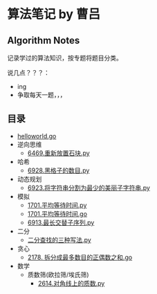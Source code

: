 # 算法笔记 by 曹吕

## Algorithm Notes

记录学过的算法知识，按专题将题目分类。

说几点？？？：
- ing
- 争取每天一题，，，

## 目录

- [helloworld.go](golang/helloworld.go)
- 逆向思维
  - [6469.重新放置石块.py](python/6469.重新放置石块.py)
- 哈希
  - [6928.黑格子的数目.py](python/6928.黑格子的数目.py)
- 动态规划
  - [6923.将字符串分割为最少的美丽子字符串.py](python/6923.将字符串分割为最少的美丽子字符串.py)
- 模拟
  - [1701.平均等待时间.py](python/1701.平均等待时间.py)
  - [1701.平均等待时间.go](golang/1701.平均等待时间.go)
  - [6913.最长交替子序列.py](python/6913.最长交替子序列.py)
- 二分
  - [二分查找的三种写法.py](python/二分查找的三种写法.py)
- 贪心
  - [2178. 拆分成最多数目的正偶数之和.go](golang/2178.拆分成最多数目的正偶数.go)
- 数学
  - 质数筛(欧拉筛/埃氏筛)
    - [2614.对角线上的质数.py](python/2614.对角线上的质数.py)
